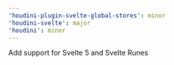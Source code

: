 ```yaml
---
'houdini-plugin-svelte-global-stores': minor
'houdini-svelte': major
'houdini': minor
---
```


Add support for Svelte 5 and Svelte Runes
